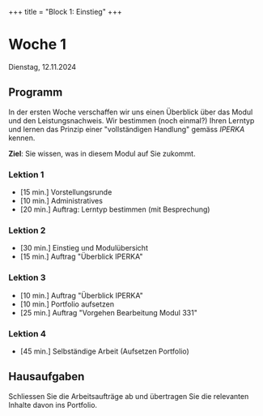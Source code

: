 +++
title = "Block 1: Einstieg"
+++

# Woche 1

Dienstag, 12.11.2024

## Programm

In der ersten Woche verschaffen wir uns einen Überblick über das Modul und den
Leistungsnachweis. Wir bestimmen (noch einmal?) Ihren Lerntyp und lernen das
Prinzip einer "vollständigen Handlung" gemäss _IPERKA_ kennen.

**Ziel**: Sie wissen, was in diesem Modul auf Sie zukommt.

### Lektion 1

- [15 min.] Vorstellungsrunde
- [10 min.] Administratives
- [20 min.] Auftrag: Lerntyp bestimmen (mit Besprechung)

### Lektion 2

- [30 min.] Einstieg und Modulübersicht
- [15 min.] Auftrag "Überblick IPERKA"

### Lektion 3

- [10 min.] Auftrag "Überblick IPERKA"
- [10 min.] Portfolio aufsetzen
- [25 min.] Auftrag "Vorgehen Bearbeitung Modul 331"

### Lektion 4

- [45 min.] Selbständige Arbeit (Aufsetzen Portfolio)

## Hausaufgaben

Schliessen Sie die Arbeitsaufträge ab und übertragen Sie die relevanten Inhalte davon ins Portfolio.
